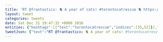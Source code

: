 ```yaml
---
title: 'RT @frantasticx: 🐈 A year of cats! #torontocatrescue 🐈 https://t.co/4MJyI8PtZf'
layout: tweet
categories: tweets
date: Sat Dec 31 19:47:32 +0000 2016
entities: {"hashtags":[{"text":"torontocatrescue","indices":[35,52]}],"symbols":[],"user_mentions":[{"screen_name":"frantasticx","name":"Francesca Bouaoun","id":23297877,"id_str":"23297877","indices":[3,15]}],"urls":[],"media":[{"id":815257722027380700,"id_str":"815257722027380736","indices":[55,78],"media_url":"http://pbs.twimg.com/media/C1BglCnWEAAquTP.jpg","media_url_https":"https://pbs.twimg.com/media/C1BglCnWEAAquTP.jpg","url":"https://t.co/4MJyI8PtZf","display_url":"pic.twitter.com/4MJyI8PtZf","expanded_url":"https://twitter.com/frantasticx/status/815258819030818816/photo/1","type":"photo","sizes":{"thumb":{"w":150,"h":150,"resize":"crop"},"large":{"w":1024,"h":1024,"resize":"fit"},"small":{"w":680,"h":680,"resize":"fit"},"medium":{"w":1024,"h":1024,"resize":"fit"}},"source_status_id":815258819030818800,"source_status_id_str":"815258819030818816","source_user_id":23297877,"source_user_id_str":"23297877"}]}
tweetJson: {"text":"RT @frantasticx: 🐈 A year of cats! #torontocatrescue 🐈 https://t.co/4MJyI8PtZf"}
---
```


